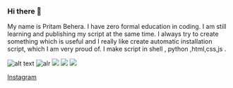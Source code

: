 ### Hi there 👋

<!--
**thelearn-tech/thelearn-tech** is a ✨ _special_ ✨ repository because its `README.md` (this file) appears on your GitHub profile.

Here are some ideas to get you started:

- 🔭 I’m currently working on ...
- 🌱 I’m currently learning ...
- 👯 I’m looking to collaborate on ...
- 🤔 I’m looking for help with ...
- 💬 Ask me about ...
- 📫 How to reach me: ...
- 😄 Pronouns: ...
- ⚡ Fun fact: ...
-->
My name is Pritam Behera. I have zero formal education in coding.
I am still learning and publishing my script at the same time. I always try to create something which is useful and
 I really like create automatic installation script, which I am very proud of.
I make script in shell , python ,html,css,js
.


![alt text](https://img.shields.io/badge/Codes-Maintained-green)
![alr](https://img.shields.io/badge/Coding-shell-orange)
![](https://img.shields.io/badge/Coding-python-blue)
![](https://img.shields.io/badge/Coding-html-red)
![](https://img.shields.io/badge/Coding-javascript-yellow)

[Instagram](https://instagram.com/thelearn_tech)



